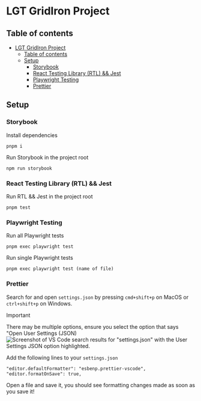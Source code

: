 # LGT GridIron Project

## Table of contents
- [LGT GridIron Project](#lgt-gridiron-project)
  - [Table of contents](#table-of-contents)
  - [Setup](#setup)
    - [Storybook](#storybook)
    - [React Testing Library (RTL) \&\& Jest](#react-testing-library-rtl--jest)
    - [Playwright Testing](#playwright-testing)
    - [Prettier](#prettier)

## Setup

### Storybook

Install dependencies

```
pnpm i
```

Run Storybook in the project root

```
npm run storybook
```

### React Testing Library (RTL) && Jest

Run RTL && Jest in the project root

```
pnpm test
```

### Playwright Testing


Run all Playwright tests

```
pnpm exec playwright test
```

Run single Playwright tests

```
pnpm exec playwright test (name of file)
```
### Prettier

Search for and open `settings.json` by pressing `cmd+shift+p` on MacOS or `ctrl+shift+p` on Windows.

> [!IMPORTANT]
> There may be multiple options, ensure you select the option that says "Open User Settings (JSON)
![Screenshot of VS Code search results for "settings.json" with the User Settings JSON option highlighted.](https://res.cloudinary.com/ryan-furrer/image/upload/v1712793797/Vscode_settings.json_wuoqgc.png)

Add the following lines to your `settings.json`

```
"editor.defaultFormatter": "esbenp.prettier-vscode",
"editor.formatOnSave": true,
```

Open a file and save it, you should see formatting changes made as soon as you save it!
